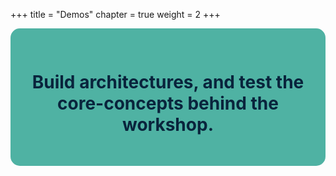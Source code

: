 +++
title = "Demos"
chapter = true
weight = 2
+++

<div class="text" style="background-color: #4fb2a3; border-radius: 15px; padding: 30px; text-align: center;">
	<h1 style="color: #09243c; font-family:"Proxima Nova", sans-serif; font-size: 70px;">Build architectures, and test the core-concepts behind the workshop.</h1>	
</div>
